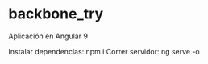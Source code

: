# backbone_try


Aplicación en Angular 9

Instalar dependencias: npm i
Correr servidor: ng serve -o
